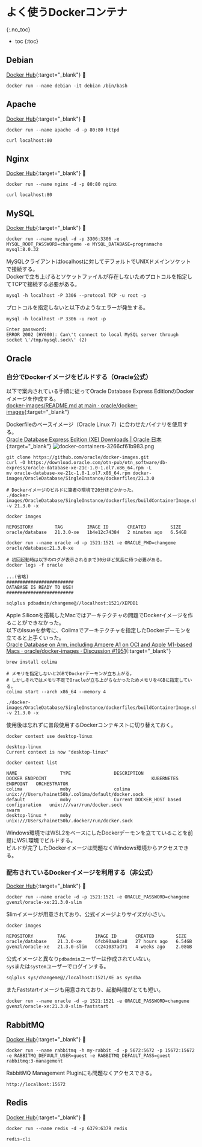 # よく使うDockerコンテナ
{:.no_toc}

* toc
{:toc}

## Debian

[Docker Hub](https://hub.docker.com/_/debian){:target="_blank"} 🐳
```shell
docker run --name debian -it debian /bin/bash
```

## Apache

[Docker Hub](https://hub.docker.com/_/httpd){:target="_blank"} 🐳
```shell
docker run --name apache -d -p 80:80 httpd
```
```shell
curl localhost:80
```

## Nginx

[Docker Hub](https://hub.docker.com/_/nginx){:target="_blank"} 🐳
```shell
docker run --name nginx -d -p 80:80 nginx
```
```shell
curl localhost:80
```

## MySQL

[Docker Hub](https://hub.docker.com/_/mysql){:target="_blank"} 🐳
```shell
docker run --name mysql -d -p 3306:3306 -e MYSQL_ROOT_PASSWORD=changeme -e MYSQL_DATABASE=programacho mysql:8.0.32
```
MySQLクライアントはlocalhostに対してデフォルトでUNIXドメインソケットで接続する。  
Dockerで立ち上げるとソケットファイルが存在しないためプロトコルを指定してTCPで接続する必要がある。
```shell
mysql -h localhost -P 3306 --protocol TCP -u root -p
```
プロトコルを指定しないと以下のようなエラーが発生する。
```shell
mysql -h localhost -P 3306 -u root -p

Enter password:
ERROR 2002 (HY000): Can\'t connect to local MySQL server through socket \'/tmp/mysql.sock\' (2)
```

## Oracle

### 自分でDockerイメージをビルドする（Oracle公式）
以下で案内されている手順に従ってOracle Database Express EditionのDockerイメージを作成する。  
[docker-images/README.md at main · oracle/docker-images](https://github.com/oracle/docker-images/blob/main/OracleDatabase/SingleInstance/README.md){:target="_blank"}

Dockerfileのベースイメージ（Oracle Linux 7）に合わせたバイナリを使用する。  
[Oracle Database Express Edition (XE) Downloads | Oracle 日本](https://www.oracle.com/jp/database/technologies/xe-downloads.html){:target="_blank"}
![docker-containers-3266cf61b983.png](https://programacho.blob.core.windows.net/images/docker-containers-3266cf61b983.png)

```shell
git clone https://github.com/oracle/docker-images.git
curl -O https://download.oracle.com/otn-pub/otn_software/db-express/oracle-database-xe-21c-1.0-1.ol7.x86_64.rpm -L
mv oracle-database-xe-21c-1.0-1.ol7.x86_64.rpm docker-images/OracleDatabase/SingleInstance/dockerfiles/21.3.0

# Dockerイメージのビルドに筆者の環境で20分ほどかかった。
./docker-images/OracleDatabase/SingleInstance/dockerfiles/buildContainerImage.sh -v 21.3.0 -x

docker images

REPOSITORY        TAG         IMAGE ID       CREATED         SIZE
oracle/database   21.3.0-xe   1b4e12c74384   2 minutes ago   6.54GB
```
```shell
docker run --name oracle -d -p 1521:1521 -e ORACLE_PWD=changeme oracle/database:21.3.0-xe

# 初回起動時は以下のログが表示されるまで30分ほど気長に待つ必要がある。
docker logs -f oracle

...(省略)
#########################
DATABASE IS READY TO USE!
#########################
```
```shell
sqlplus pdbadmin/changeme@//localhost:1521/XEPDB1
```

Apple Siliconを搭載したMacではアーキテクチャの問題でDockerイメージを作ることができなかった。  
以下のIssueを参考に、Colimaでアーキテクチャを指定したDockerデーモンを立てると上手くいった。  
[Oracle Database on Arm, including Ampere A1 on OCI and Apple M1-based Macs · oracle/docker-images · Discussion #1951](https://github.com/oracle/docker-images/discussions/1951){:target="_blank"}
```shell
brew install colima

# メモリを指定しないと2GBでDockerデーモンが立ち上がる。
# しかしそれではメモリ不足でOracleが立ち上がらなかったためメモリを4GBに指定している。
colima start --arch x86_64 --memory 4

./docker-images/OracleDatabase/SingleInstance/dockerfiles/buildContainerImage.sh -v 21.3.0 -x
```

使用後は忘れずに普段使用するDockerコンテキストに切り替えておく。
```shell
docker context use desktop-linux

desktop-linux
Current context is now "desktop-linux"

docker context list

NAME                TYPE                DESCRIPTION                               DOCKER ENDPOINT                                       KUBERNETES ENDPOINT   ORCHESTRATOR
colima              moby                colima                                    unix:///Users/hainet50b/.colima/default/docker.sock                         
default             moby                Current DOCKER_HOST based configuration   unix:///var/run/docker.sock                                                 swarm
desktop-linux *     moby                                                          unix:///Users/hainet50b/.docker/run/docker.sock
```

Windows環境ではWSL2をベースにしたDockerデーモンを立てていることを前提にWSL環境でビルドする。  
ビルドが完了したDockerイメージは問題なくWindows環境からアクセスできる。

### 配布されているDockerイメージを利用する（非公式）
[Docker Hub](https://hub.docker.com/r/gvenzl/oracle-xe){:target="_blank"} 🐳
```shell
docker run --name oracle -d -p 1521:1521 -e ORACLE_PASSWORD=changeme gvenzl/oracle-xe:21.3.0-slim
```

Slimイメージが用意されており、公式イメージよりサイズが小さい。
```shell
docker images

REPOSITORY         TAG           IMAGE ID       CREATED        SIZE
oracle/database    21.3.0-xe     6fcb90aa8ca8   27 hours ago   6.54GB
gvenzl/oracle-xe   21.3.0-slim   cc241037ad71   4 weeks ago    2.08GB
```

公式イメージと異なり`pdbadmin`ユーザーは作成されていない。  
`sys`または`system`ユーザーでログインする。
```shell
sqlplus sys/changeme@//localhost:1521/XE as sysdba
```

またFaststartイメージも用意されており、起動時間がとても短い。
```shell
docker run --name oracle -d -p 1521:1521 -e ORACLE_PASSWORD=changeme gvenzl/oracle-xe:21.3.0-slim-faststart
```

## RabbitMQ

[Docker Hub](https://hub.docker.com/_/rabbitmq){:target="_blank"} 🐳
```shell
docker run --name rabbitmq -h my-rabbit -d -p 5672:5672 -p 15672:15672 -e RABBITMQ_DEFAULT_USER=guest -e RABBITMQ_DEFAULT_PASS=guest rabbitmq:3-management
```
RabbitMQ Management Pluginにも問題なくアクセスできる。
```
http://localhost:15672
```

## Redis

[Docker Hub](https://hub.docker.com/_/redis){:target="_blank"} 🐳
```shell
docker run --name redis -d -p 6379:6379 redis
```
```shell
redis-cli
```
